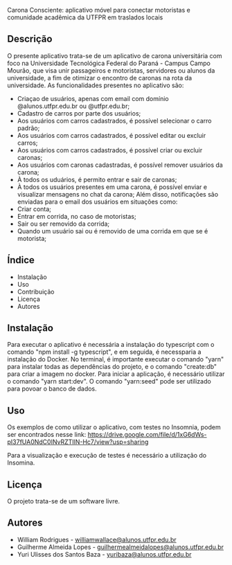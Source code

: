 Carona Consciente: aplicativo móvel para conectar motoristas e comunidade acadêmica da UTFPR em traslados locais

## Descrição
O presente aplicativo trata-se de um aplicativo de carona universitária com foco na Universidade Tecnológica Federal do Paraná - Campus Campo Mourão, 
que visa unir passageiros e motoristas, servidores ou alunos da universidade, a fim de otimizar o encontro de caronas na rota da universidade.
As funcionalidades presentes no aplicativo são:
  - Criaçao de usuários, apenas com email com domínio @alunos.utfpr.edu.br ou @utfpr.edu.br;
  - Cadastro de carros por parte dos usuários;
  - Aos usuários com carros cadastrados, é possível selecionar o carro padrão;
  - Aos usuários com carros cadastrados, é possível editar ou excluir carros;
  - Aos usuários com carros cadastrados, é possível criar ou excluir caronas;
  - Aos usuários com caronas cadastradas, é possível remover usuários da carona;
  - À todos os uduários, é permito entrar e sair de caronas;
  - À todos os usuários presentes em uma carona, é possível enviar e visualizar mensagens no chat da carona;
Além disso, notificações são enviadas para o email dos usuários em situações como:
  - Criar conta;
  - Entrar em corrida, no caso de motoristas;
  - Sair ou ser removido da corrida;
  - Quando um usuário sai ou é removido de uma corrida em que se é motorista;

## Índice
- Instalação
- Uso
- Contribuição
- Licença
- Autores

## Instalação
Para executar o aplicativo é necessária a instalação do typescript com o comando "npm install -g typescript",
e em seguida, é necessparia a instalação do Docker.
No terminal, é importante executar o comando "yarn" para instalar todas as dependências do projeto, e o comando "create:db" para criar a imagem no docker. 
Para iniciar a aplicação, é necessário utilizar o comando "yarn start:dev". 
O comando "yarn:seed" pode ser utilizado para povoar o banco de dados.

## Uso
Os exemplos de como utilizar o aplicativo, com testes no Insomnia, podem ser encontrados nesse link:
https://drive.google.com/file/d/1xG6dWs-pI37fUA0NdC0INvRZTIlN-Hc7/view?usp=sharing

Para a visualização e execução de testes é necessário a utilização do Insomina.
    

## Licença
O projeto trata-se de um software livre.

## Autores
  - William Rodrigues - williamwallace@alunos.utfpr.edu.br
  - Guilherme Almeida Lopes - guilhermealmeidalopes@alunos.utfpr.edu.br
  - Yuri Ulisses dos Santos Baza - yuribaza@alunos.utfpr.edu.br
